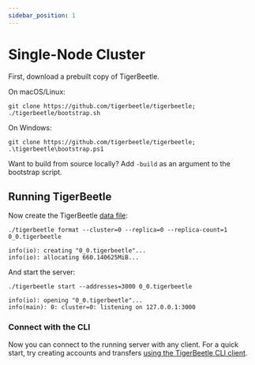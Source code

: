 ```yaml
---
sidebar_position: 1
---
```


# Single-Node Cluster

First, download a prebuilt copy of TigerBeetle.

On macOS/Linux:

```console
git clone https://github.com/tigerbeetle/tigerbeetle; ./tigerbeetle/bootstrap.sh
```

On Windows:

```console
git clone https://github.com/tigerbeetle/tigerbeetle; .\tigerbeetle\bootstrap.ps1
```

Want to build from source locally? Add `-build` as an argument to the bootstrap script.

## Running TigerBeetle

Now create the TigerBeetle [data file](../internals/data_file.md):

```console
./tigerbeetle format --cluster=0 --replica=0 --replica-count=1 0_0.tigerbeetle
```
```console
info(io): creating "0_0.tigerbeetle"...
info(io): allocating 660.140625MiB...
```

And start the server:

```console
./tigerbeetle start --addresses=3000 0_0.tigerbeetle
```
```console
info(io): opening "0_0.tigerbeetle"...
info(main): 0: cluster=0: listening on 127.0.0.1:3000
```

### Connect with the CLI

Now you can connect to the running server with any client. For a quick
start, try creating accounts and transfers [using the TigerBeetle CLI
client](./cli-repl.md).

